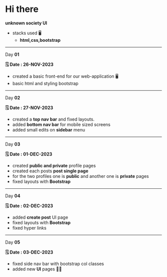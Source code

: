 # Hi there

**unknown society  UI**

- stacks used 🖥️
  - **html,css,bootstrap**

---
Day **01**

**🗓️ Date : 26-NOV-2023**

- created a basic front-end for our web-application 🖥️
- basic html and styling bootstrap

---

Day **02**

**🗓️ Date : 27-NOV-2023**

- created a **top nav bar** and fixed layouts.
- added **bottom nav bar** for mobile sized screens
- added small edits on **sidebar** menu

---

Day **03**

**🗓️ Date : 01-DEC-2023**

- created **public and private** profile pages
- created each posts **post single page**
- for the two profiles one is **public** and another one is **private** pages
- fixed layouts with **Bootstrap**

---
Day **04**

**🗓️ Date : 02-DEC-2023**

- added **create post** UI page
- fixed layouts with **Bootstrap**
- fixed hyper links

---

Day **05**

**🗓️ Date : 03-DEC-2023**

- fixed side nav bar with bootstrap col classes
- added new **UI** pages 🧑‍💻